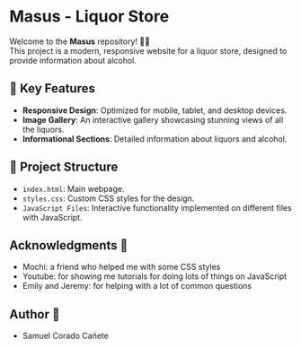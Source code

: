 # Masus - Liquor Store

Welcome to the **Masus** repository! 🍾✨  
This project is a modern, responsive website for a liquor store, designed to provide information about alcohol.

## 🚀 Key Features

- **Responsive Design**: Optimized for mobile, tablet, and desktop devices.
- **Image Gallery**: An interactive gallery showcasing stunning views of all the liquors.
- **Informational Sections**: Detailed information about liquors and alcohol.

## 📂 Project Structure

- `index.html`: Main webpage.
- `styles.css`: Custom CSS styles for the design.
- `JavaScript Files`: Interactive functionality implemented on different files with JavaScript.

## Acknowledgments 📜

- Mochi: a friend who helped me with some CSS styles
- Youtube: for showing me tutorials for doing lots of things on JavaScript
- Emily and Jeremy: for helping with a lot of common questions

## Author 👤

- Samuel Corado Cañete
